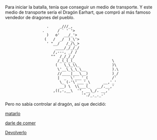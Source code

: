 Para iniciar la batalla, tenía que conseguir un medio de transporte.
Y este medio de transporte sería el Dragón Earhart, que compró al más famoso
vendedor de dragones del pueblo.

                       .     _///_,
                     .      / ` ' '>
                       )   o'  __/_'>
                      (   /  _/  )_\'>
                       ' "__/   /_/\_>
                           ____/_/_/_/
                          /,---, _/ /
                         ""  /_/_/_/
                            /_(_(_(_                 \
                           (   \_\_\\_               )\
                            \'__\_\_\_\__            ).\
                            //____|___\__)           )_/
                            |  _  \'___'_(           /'
                             \_ (-'\'___'_\      __,'_'
                             __) \  \\___(_   __/.__,'
                          ,((,-,__\  '", __\_/. __,'
                                       '"./_._._-'


Pero no sabía controlar al dragón, así que decidió:

[matarlo](muerte-dragon/muerte-dragon.md)

[darle de comer](festin/festin.md)

[Devolverlo](devolverlo/devolverlo.md)
